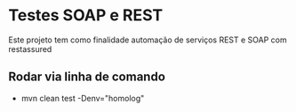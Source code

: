 # Testes SOAP e REST
Este projeto tem como finalidade automação de serviços REST e SOAP com restassured

## Rodar via linha de comando
- mvn clean test -Denv="homolog"